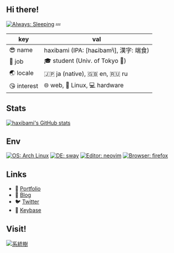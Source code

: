 ## Hi there!

[![Always: Sleeping](https://img.shields.io/badge/Always-Sleeping-red)](https://www.haxibami.net) :zzz:

| key                      | val                                                              |
| ------------------------ | ---------------------------------------------------------------- |
| :sunglasses: name        | haxibami (IPA: [haɕibamʲi], 漢字: 端食)                          |
| :pencil: job             | :mortar_board: student (Univ. of Tokyo :tokyo_tower:)            |
| :earth_asia: locale      | :jp: ja (native), :uk: en, :ru: ru                               |
| :kissing_heart: interest | :globe_with_meridians: web, :penguin: Linux, :computer: hardware |

## Stats

[![haxibami's GitHub stats](https://github-readme-stats.vercel.app/api?username=haxibami&show_icons=true&locale=en&layout=compact&hide_border=true&theme=rose_pine&bg_color=1c1921&text_color=d2ced9&title_color=a6b4de&count_private=true)](https://github.com/haxibami)

## Env

[![OS: Arch Linux](https://img.shields.io/badge/OS-Arch%20Linux-1793d1?logo=arch-linux)](https://archlinux.org)
[![DE: sway](https://img.shields.io/badge/DE-Sway-61b7d3)](https://swaywm.org)
[![Editor: neovim](https://img.shields.io/badge/Editor-Neovim-green?logo=neovim)](https://neovim.io)
[![Browser: firefox](https://img.shields.io/badge/Browser-Firefox-orange?logo=firefox)](https://mozilla.org/firefox)

## Links

- :butterfly: [Portfolio](https://www.haxibami.net)
- :pencil: [Blog](https://www.haxibami.net/blog)
- :bird: [Twitter](https://twitter.com/haxibami)
- :key: [Keybase](https://keybase.io/haxibami)

## Visit!

[![系統樹](https://raw.githubusercontent.com/haxibami/haxibami.net/main/haxibami.net/public/tree.png)](https://www.haxibami.net)
